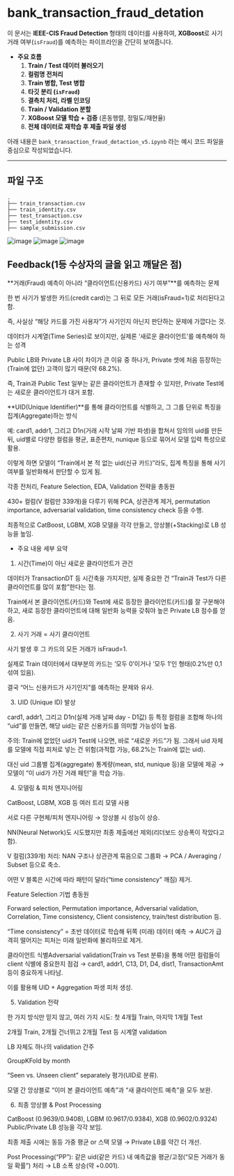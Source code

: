 # bank_transaction_fraud_detation


이 문서는 **IEEE-CIS Fraud Detection** 형태의 데이터를 사용하여, **XGBoost**로 사기 거래 여부(`isFraud`)를 예측하는 파이프라인을 간단히 보여줍니다. 


- **주요 흐름**  
  1) **Train / Test 데이터 불러오기**  
  2) **컬럼명 전처리**  
  3) **Train 병합, Test 병합**  
  4) **타깃 분리 (`isFraud`)**  
  5) **결측치 처리, 라벨 인코딩**  
  6) **Train / Validation 분할**  
  7) **XGBoost 모델 학습 + 검증** (혼동행렬, 정밀도/재현율)  
  8) **전체 데이터로 재학습 후 제출 파일 생성**  


아래 내용은 `bank_transaction_fraud_detaction_v5.ipynb` 라는 예시 코드 파일을 중심으로 작성되었습니다.

---

## 파일 구조

```plaintext
.
├── train_transaction.csv
├── train_identity.csv
├── test_transaction.csv
├── test_identity.csv
├── sample_submission.csv

```



![image](https://github.com/user-attachments/assets/85beee6e-3c0d-45a2-b360-e6d1a6051199)
![image](https://github.com/user-attachments/assets/12919f8e-ae0c-4f19-9eb5-271f96554f5f)
![image](https://github.com/user-attachments/assets/0c179545-5255-4bca-bc19-ed13ee2c2605)




## Feedback(1등 수상자의 글을 읽고 깨달은 점)

**거래(Fraud) 예측이 아니라 “클라이언트(신용카드) 사기 여부”**를 예측하는 문제


한 번 사기가 발생한 카드(credit card)는 그 뒤로 모든 거래(isFraud=1)로 처리된다고 함.


즉, 사실상 “해당 카드를 가진 사용자”가 사기인지 아닌지 판단하는 문제에 가깝다는 것.


데이터가 시계열(Time Series)로 보이지만, 실제론 ‘새로운 클라이언트’를 예측해야 하는 성격


Public LB와 Private LB 사이 차이가 큰 이유 중 하나가, Private 셋에 처음 등장하는(Train에 없던) 고객이 많기 때문(약 68.2%).


즉, Train과 Public Test 일부는 같은 클라이언트가 존재할 수 있지만, Private Test에는 새로운 클라이언트가 대거 포함.


**UID(Unique Identifier)**를 통해 클라이언트를 식별하고, 그 그룹 단위로 특징을 집계(Aggregate)하는 방식


예: card1, addr1, 그리고 D1n(거래 시작 날짜 기반 파생)을 합쳐서 임의의 uid를 만든 뒤, uid별로 다양한 컬럼을 평균, 표준편차, nunique 등으로 묶어서 모델 입력 특성으로 활용.


이렇게 하면 모델이 “Train에서 본 적 없는 uid(신규 카드)”라도, 집계 특징을 통해 사기 여부를 일반화해서 판단할 수 있게 됨.


각종 전처리, Feature Selection, EDA, Validation 전략을 총동원


430+ 컬럼(V 컬럼만 339개)을 다루기 위해 PCA, 상관관계 제거, permutation importance, adversarial validation, time consistency check 등을 수행.


최종적으로 CatBoost, LGBM, XGB 모델을 각각 만들고, 앙상블(+Stacking)로 LB 성능을 높임.



- 주요 내용 세부 요약


1) 시간(Time)이 아닌 새로운 클라이언트가 관건


데이터가 TransactionDT 등 시간축을 가지지만, 실제 중요한 건 “Train과 Test가 다른 클라이언트를 많이 포함”한다는 점.


Train에서 본 클라이언트(카드)와 Test에 새로 등장한 클라이언트(카드)를 잘 구분해야 하고, 새로 등장한 클라이언트에 대해 일반화 능력을 갖춰야 높은 Private LB 점수를 얻음.


2) 사기 거래 = 사기 클라이언트


사기 발생 후 그 카드의 모든 거래가 isFraud=1.


실제로 Train 데이터에서 대부분의 카드는 ‘모두 0’이거나 ‘모두 1’인 형태(0.2%만 0,1 섞여 있음).


결국 “어느 신용카드가 사기인지”를 예측하는 문제와 유사.


3) UID (Unique ID) 발상


card1, addr1, 그리고 D1n(실제 거래 날짜 day - D1값) 등 특정 컬럼을 조합해 하나의 “uid”를 만들면, 해당 uid는 같은 신용카드를 의미할 가능성이 높음.


주의: Train에 없었던 uid가 Test에 나오면, 바로 “새로운 카드”가 됨. 그래서 uid 자체를 모델에 직접 피처로 넣는 건 위험(과적합 가능, 68.2%는 Train에 없는 uid).


대신 uid 그룹별 집계(aggregate) 통계량(mean, std, nunique 등)을 모델에 제공 → 모델이 “이 uid가 가진 거래 패턴”을 학습 가능.


4) 모델링 & 피처 엔지니어링


CatBoost, LGBM, XGB 등 여러 트리 모델 사용


서로 다른 구현체/피처 엔지니어링 → 앙상블 시 성능이 상승.


NN(Neural Network)도 시도했지만 최종 제출에선 제외(리더보드 상승폭이 작았다고 함).


V 컬럼(339개) 처리:
NAN 구조나 상관관계 묶음으로 그룹화 → PCA / Averaging / Subset 등으로 축소.


어떤 V 블록은 시간에 따라 패턴이 달라(“time consistency” 깨짐) 제거.


Feature Selection 기법 총동원


Forward selection, Permutation importance, Adversarial validation, Correlation, Time consistency, Client consistency, train/test distribution 등.


“Time consistency” = 초반 데이터로 학습해 뒤쪽 (미래) 데이터 예측 → AUC가 급격히 떨어지는 피처는 미래 일반화에 불리하므로 제거.


클라이언트 식별Adversarial validation(Train vs Test 분류)을 통해 어떤 컬럼들이 client 식별에 중요한지 점검 → card1, addr1, C13, D1, D4, dist1, TransactionAmt 등이 중요하게 나타남.


이를 활용해 UID + Aggregation 파생 피처 생성.


5) Validation 전략

   
한 가지 방식만 믿지 않고, 여러 가지 시도:
첫 4개월 Train, 마지막 1개월 Test


2개월 Train, 2개월 건너뛰고 2개월 Test 등 시계열 validation


LB 자체도 하나의 validation 간주


GroupKFold by month


“Seen vs. Unseen client” separately 평가(UID로 분류).


모델 간 앙상블로 “이미 본 클라이언트 예측”과 “새 클라이언트 예측”을 모두 보완.


6) 최종 앙상블 & Post Processing


CatBoost (0.9639/0.9408), LGBM (0.9617/0.9384), XGB (0.9602/0.9324) Public/Private LB 성능을 각각 보임.


최종 제출 시에는 동등 가중 평균 or 스택 모델 → Private LB를 약간 더 개선.


Post Processing(“PP”): 같은 uid(같은 카드) 내 예측값을 평균/고정(“모든 거래가 동일 확률”) 처리 → LB 소폭 상승(약 +0.001).

